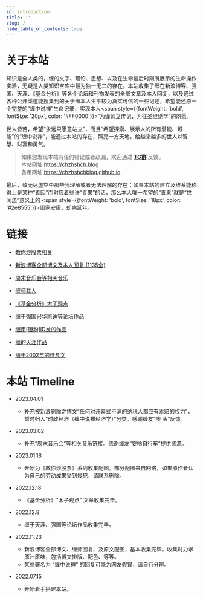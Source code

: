 ```yaml
---
id: introduction
title: ''
slug: /
hide_table_of_contents: true
---
```


<div style={{textAlign:'center', marginTop: '36px', marginLeft: '6%', marginRight: '6%'}}>

<div style={{fontSize: '18px', fontWeight: 'normal', display: 'inline-block', textAlign: 'left'}}>

# 关于本站

知识是全人类的，缠的文字、理论、思想、以及在生命最后时刻所展示的生命操作实验，无疑是人类知识宝库中最为独一无二的存在。本站收集了缠在新浪博客、强国、天涯、《基金分析》等各个论坛和刊物发表的全部文章及本人回复，以及通过各种公开渠道能搜集到的关于缠本人生平较为真实可信的一些记述，希望能还原一个完整的“缠中说禅”生命记录，实现本人<span style={{fontWeight: 'bold', fontSize: '20px', color: '#FF0000'}}>“为缠师立传记，为往圣继绝学”</span>的夙愿。

世人皆苦，希望“永远只愿意站立”，而且“希望探索、展示人的所有潜能、可能”的“缠中说禅”，能通过本站的存在，照亮一方天地，给越来越多的世人以智慧、财富和勇气。

<div style={{fontSize: '16px', color: 'gray' }}>

> 如果您发现本站有任何错误或者疏漏，欢迎通过 **[TG群](https://t.me/chzhshchblog)** 反馈。<br/>
> 本站网址 https://chzhshch.blog<br/>
> 备用网址 https://chzhshchblog.github.io<br/>

</div>

最后，致无尽虚空中那些我理解或者无法理解的存在：如果本站的建立及维系能称得上是某种“善因”而对应着些许“善果”的话，那么本人唯一希望的“善果”就是“世间法”意义上的 <span style={{fontWeight: 'bold', fontSize: '18px', color: '#2e8555'}}>阖家安康，却病延年</span>。

<div style={{marginTop: '30px'}}>

# 链接
</div>

- [教你炒股票相关](./stocks/stockschat.md)

- [新浪博客全部博文及本人回复 (1135全)](./timeline/poems/linjiangxian.md)

- [周末音乐会等相关音乐](./music.md)

- [缠师其人](./identity/simujianghu.md)

- [《基金分析》木子观点](./fundanalysis/liquiditysurplus.md)

- [缠于强国兴华凯迪等论坛作品](./qiangguo/makefuss.md)

- [缠用[唐粉]ID发的作品](./tangfen/hegel.md)

- [缠的天涯作品](./tianya/privacy.md)

- [缠于2002年的诗与文](./2002posts/sketch.md)


<div style={{marginTop: '30px'}}>

# 本站 Timeline
</div>

- 2023.04.01
  - 补充被新浪删除之博文[“任何对开幕式不满的纳税人都应有索赔的权力”](./timeline/confucius/claimforcompensation.md)，暂时归入“时政经济（缠中说禅经济学）”分类。感谢缠友“噢 头”反馈。

- 2023.03.02
  - 补充[“周末音乐会”](./music.md)等相关音乐链接。感谢缠友“要啥自行车”提供资源。

- 2023.01.18
  - 开始为《教你炒股票》系列收集配图。部分配图来自网络，如果原作者认为自己的劳动成果受到侵犯，请联系删除。

- 2022.12.18
  - 《基金分析》“木子观点” 文章收集完毕。

- 2022.12.8
  - 缠于天涯、强国等论坛作品收集完毕。

- 2022.11.23
  - 新浪博客全部博文、缠师回复、及原文配图，基本收集完毕。收集时力求原汁原味，包括博文排版、配色、等等。
  - 某些署名为 “缠中说禅” 的回复可能为网友假冒，请自行分辨。

- 2022.07.15
  - 开始着手搭建本站。

</div>

</div>
